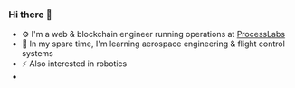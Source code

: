 ### Hi there 👋

- ⚙️ I'm a web & blockchain engineer running operations at [ProcessLabs](https://processlabs.io)
- 🚀 In my spare time, I'm learning aerospace engineering & flight control systems
- ⚡️ Also interested in robotics
- 
<!--
**0x62/0x62** is a ✨ _special_ ✨ repository because its `README.md` (this file) appears on your GitHub profile.

Here are some ideas to get you started:

- 🔭 I’m currently working on ...
- 🌱 I’m currently learning ...
- 👯 I’m looking to collaborate on ...
- 🤔 I’m looking for help with ...
- 💬 Ask me about ...
- 📫 How to reach me: ...
- 😄 Pronouns: ...
- ⚡ Fun fact: ...
-->
